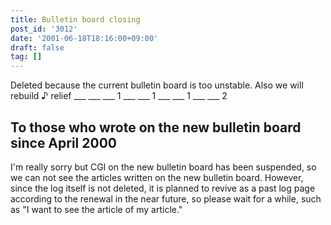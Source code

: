 ```yaml
---
title: Bulletin board closing
post_id: '3012'
date: '2001-06-18T18:16:00+09:00'
draft: false
tag: []
---
```


Deleted because the current bulletin board is too unstable. Also we will rebuild ♪ relief ___ ___ ___ 1 ___ ___ 1 ___ ___ 1 ___ ___ 2

## To those who wrote on the new bulletin board since April 2000

I'm really sorry but CGI on the new bulletin board has been suspended, so we can not see the articles written on the new bulletin board. However, since the log itself is not deleted, it is planned to revive as a past log page according to the renewal in the near future, so please wait for a while, such as "I want to see the article of my article."